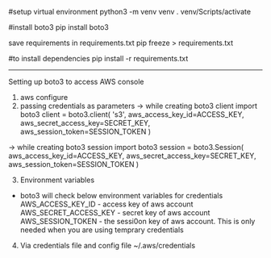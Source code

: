 #setup virtual environment
 python3 -m venv venv
 . venv/Scripts/activate

#install boto3
 pip install boto3

save requirements in requirements.txt
pip freeze > requirements.txt

#to install dependencies
pip install -r requirements.txt 

***************************************
Setting up boto3 to access AWS console
1) aws configure
2) passing credentials as parameters
-> while creating boto3 client
import boto3
client = boto3.client(
    's3',
    aws_access_key_id=ACCESS_KEY,
    aws_secret_access_key=SECRET_KEY,
    aws_session_token=SESSION_TOKEN
)

-> while creating boto3 session
import boto3
session = boto3.Session(
    aws_access_key_id=ACCESS_KEY,
    aws_secret_access_key=SECRET_KEY,
    aws_session_token=SESSION_TOKEN
)


3) Environment variables
* boto3 will check below environment variables for credentials
AWS_ACCESS_KEY_ID - access key of aws account
AWS_SECRET_ACCESS_KEY - secret key of aws account
AWS_SESSION_TOKEN - the sessi0on key of aws account. This is only needed when you are using temprary credentials

4) Via credentials file and config file
~/.aws/credentials
